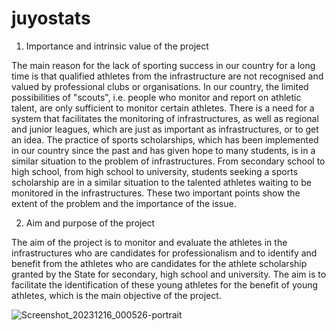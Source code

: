 # juyostats

1. Importance and intrinsic value of the project

The main reason for the lack of sporting success in our country for a long time is that qualified athletes from the infrastructure are not recognised and valued by professional clubs or organisations. In our country, the limited possibilities of "scouts", i.e. people who monitor and report on athletic talent, are only sufficient to monitor certain athletes. There is a need for a system that facilitates the monitoring of infrastructures, as well as regional and junior leagues, which are just as important as infrastructures, or to get an idea. The practice of sports scholarships, which has been implemented in our country since the past and has given hope to many students, is in a similar situation to the problem of infrastructures. From secondary school to high school, from high school to university, students seeking a sports scholarship are in a similar situation to the talented athletes waiting to be monitored in the infrastructures. These two important points show the extent of the problem and the importance of the issue.

2. Aim and purpose of the project

The aim of the project is to monitor and evaluate the athletes in the infrastructures who are candidates for professionalism and to identify and benefit from the athletes who are candidates for the athlete scholarship granted by the State for secondary, high school and university. The aim is to facilitate the identification of these young athletes for the benefit of young athletes, which is the main objective of the project.

![Screenshot_20231216_000526-portrait](https://github.com/intotechwj/juyostats/assets/66175299/6a14a671-8486-4be6-91fd-f3147ddbc51d)
